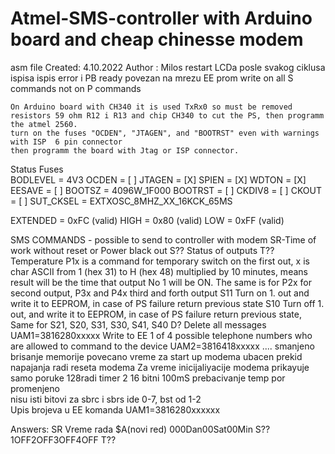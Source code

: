 # Atmel-SMS-controller with Arduino board and cheap chinesse modem
asm file
Created: 4.10.2022
Author : Milos
restart LCDa posle svakog ciklusa ispisa
ispis error i PB ready povezan na mrezu
	EE prom write on all S commands not on P commands
	
	On Arduino board with CH340 it is used TxRx0 so must be removed resistors 59 ohm R12 i R13 and chip CH340 to cut the PS, then programm the atmel 2560.	
	turn on the fuses "OCDEN", "JTAGEN", and "BOOTRST" even with warnings with ISP  6 pin connector
	then programm the board with Jtag or ISP connector.		

Status Fuses	
BODLEVEL = 4V3
OCDEN = [ ]
JTAGEN = [X]
SPIEN = [X]
WDTON = [X]
EESAVE = [ ]
BOOTSZ = 4096W_1F000
BOOTRST = [ ]
CKDIV8 = [ ]
CKOUT = [ ]
SUT_CKSEL = EXTXOSC_8MHZ_XX_16KCK_65MS

EXTENDED = 0xFC (valid)
HIGH = 0x80 (valid)
LOW = 0xFF (valid)

SMS COMMANDS - possible to send to controller with modem
SR-Time of work without reset or Power black out
S?? Status of outputs
T?? Temperature
P1x is a command for temporary switch on the first out, x is char ASCII from 1 (hex 31) to H (hex 48) multiplied by 10 minutes, means result will be the time that output No 1 will be ON.
The same is for P2x for second output, P3x and P4x third and forth output
S11 Turn on 1. out and write it to EEPROM, in case of PS failure return previous state
S10 Turn off 1. out,  and write it to EEPROM, in case of PS failure return previous state, Same for S21, S20, S31, S30, S41, S40
D? Delete all messages
UAM1=3816280xxxxx Write to EE  1 of 4 possible telephone numbers who are allowed to command to the device
UAM2=3816418xxxxx ....
	smanjeno brisanje memorije 
	povecano vreme za start up modema
	ubacen prekid napajanja radi reseta modema
	Za vreme inicijaliyacije modema prikayuje samo poruke
128radi timer 2 16 bitni 100mS
prebacivanje temp por promenjeno						
nisu isti bitovi za sbrc i sbrs ide 0-7, bst od 1-2       
Upis brojeva u EE komanda UAM1=3816280xxxxxx

Answers:
SR
Vreme rada $A(novi red) 000Dan00Sat00Min
S??
1OFF2OFF3OFF4OFF
T??


                   
